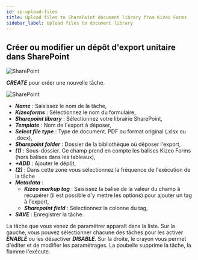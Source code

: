 ```yaml
---
id: sp-upload-files
title: Upload files to SharePoint document library from Kizeo Forms
sidebar_label: Upload files to document library
---
```


## Créer ou modifier un dépôt d'export unitaire dans SharePoint

<img src="/kizeo-forms-documentations/img/sp2/fr/single-export-01.jpg" alt="SharePoint" />

***CREATE*** pour créer une nouvelle tâche.

<img src="/kizeo-forms-documentations/img/sp2/fr/single-export-02.jpg" alt="SharePoint" />

- ***Name*** : Saisissez le nom de la tâche,
- ***Kizeoforms*** : Sélectionnez le nom du formulaire,
- ***Sharepoint library*** : Sélectionnez votre librairie SharePoint,
- ***Template*** : Nom de l'export à déposer,
- ***Select file type*** : Type de document. PDF ou format original (.xlsx ou .docx),
- ***Sharepoint folder*** : Dossier de la bibliothèque où déposer l'export,
- ***(1)*** : Sous-dossier. Ce champ prend en compte les balises Kizeo Forms (hors balises dans les tableaux),
- ***+ADD*** : Ajouter le dépôt,
- ***(2)*** : Dans cette zone vous sélectionnez la fréquence de l'exécution de la tâche
- ***Metadata*** :
    - ***Kizeo markup tag*** : Saisissez la balise de la valeur du champ à récupérer (il est possible d'y mettre les options) pour ajouter un tag à l'export,
    - ***Sharepoint field*** : Sélectionnez la colonne du tag,
- ***SAVE*** : Enregistrer la tâche.

La tâche que vous venez de paramétrer apparaît dans la liste. Sur la gauche, vous pouvez sélectionner chacune des tâches pour les activer ***ENABLE*** ou les désactiver ***DISABLE***. Sur la droite, le crayon vous permet d'éditer et de modifier les paramétrages. La poubelle supprime la tâche, la flamme l'exécute.